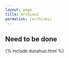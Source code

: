 ```yaml
---
layout: page
title: Archives
permalink: /archives/
---
```




## Need to be done




{% include duoshuo.html %}
